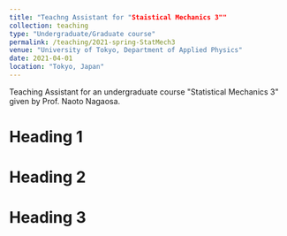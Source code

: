 ```yaml
---
title: "Teachng Assistant for "Staistical Mechanics 3""
collection: teaching
type: "Undergraduate/Graduate course"
permalink: /teaching/2021-spring-StatMech3
venue: "University of Tokyo, Department of Applied Physics"
date: 2021-04-01
location: "Tokyo, Japan"
---
```


Teaching Assistant for an undergraduate course "Statistical Mechanics 3" given by Prof. Naoto Nagaosa.

Heading 1
======

Heading 2
======

Heading 3
======
